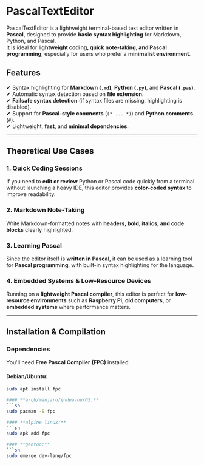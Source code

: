 # PascalTextEditor  

PascalTextEditor is a lightweight terminal-based text editor written in **Pascal**, designed to provide **basic syntax highlighting** for Markdown, Python, and Pascal.  
It is ideal for **lightweight coding, quick note-taking, and Pascal programming**, especially for users who prefer a **minimalist environment**.  

## **Features**  
✔ Syntax highlighting for **Markdown (`.md`)**, **Python (`.py`)**, and **Pascal (`.pas`)**.  
✔ Automatic syntax detection based on **file extension**.  
✔ **Failsafe syntax detection** (if syntax files are missing, highlighting is disabled).  
✔ Support for **Pascal-style comments** (`(* ... *)`) and **Python comments** (`#`).  
✔ Lightweight, **fast**, and **minimal dependencies**.  

---

## **Theoretical Use Cases**  

### **1. Quick Coding Sessions**  
If you need to **edit or review** Python or Pascal code quickly from a terminal without launching a heavy IDE, this editor provides **color-coded syntax** to improve readability.  

### **2. Markdown Note-Taking**  
Write Markdown-formatted notes with **headers, bold, italics, and code blocks** clearly highlighted.  

### **3. Learning Pascal**  
Since the editor itself is **written in Pascal**, it can be used as a learning tool for **Pascal programming**, with built-in syntax highlighting for the language.  

### **4. Embedded Systems & Low-Resource Devices**  
Running on a **lightweight Pascal compiler**, this editor is perfect for **low-resource environments** such as **Raspberry Pi**, **old computers**, or **embedded systems** where performance matters.  

---

## **Installation & Compilation**  

### **Dependencies**  
You'll need **Free Pascal Compiler (FPC)** installed.  

#### **Debian/Ubuntu:**  
```sh
sudo apt install fpc

#### **arch/manjaro/endeavourOS:**
```sh 
sudo pacman -S fpc

#### **alpine linux:**
```sh
sudo apk add fpc

#### **gentoo:**
```sh
sudo emerge dev-lang/fpc





